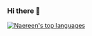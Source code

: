 ### Hi there 👋

[![Naereen's top languages](https://github-readme-stats.vercel.app/api/top-langs/?username=njacob1001&theme=react&count_private=true&hide=html&layout=compact&langs_count=6)](https://github.com/njacob1001)


<!--
**njacob1001/njacob1001** is a ✨ _special_ ✨ repository because its `README.md` (this file) appears on your GitHub profile.

Here are some ideas to get you started:

- 🔭 I’m currently working on ...
- 🌱 I’m currently learning ...
- 👯 I’m looking to collaborate on ...
- 🤔 I’m looking for help with ...
- 💬 Ask me about ...
- 📫 How to reach me: ...
- 😄 Pronouns: ...
- ⚡ Fun fact: ...
-->
